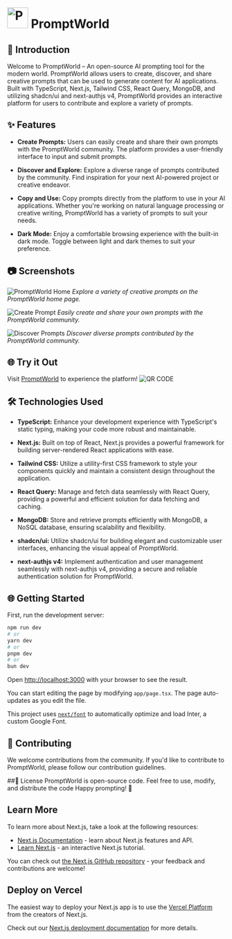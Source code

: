 # <img src="https://prompt-world.netlify.app/assets/images/logo.svg" alt="PromptWorld Logo" width="48"/> PromptWorld

## 🚀 Introduction

Welcome to PromptWorld – An open-source AI prompting tool for the modern world. PromptWorld allows users to create, discover, and share creative prompts that can be used to generate content for AI applications. Built with TypeScript, Next.js, Tailwind CSS, React Query, MongoDB, and utilizing shadcn/ui and next-authjs v4, PromptWorld provides an interactive platform for users to contribute and explore a variety of prompts.

## ✨ Features

- **Create Prompts:** Users can easily create and share their own prompts with the PromptWorld community. The platform provides a user-friendly interface to input and submit prompts.

- **Discover and Explore:** Explore a diverse range of prompts contributed by the community. Find inspiration for your next AI-powered project or creative endeavor.

- **Copy and Use:** Copy prompts directly from the platform to use in your AI applications. Whether you're working on natural language processing or creative writing, PromptWorld has a variety of prompts to suit your needs.

- **Dark Mode:** Enjoy a comfortable browsing experience with the built-in dark mode. Toggle between light and dark themes to suit your preference.

## 📷 Screenshots

![PromptWorld Home](./screenshots/screenshot-1.png)
_Explore a variety of creative prompts on the PromptWorld home page._

![Create Prompt](./screenshots/screenshot-3.png)
_Easily create and share your own prompts with the PromptWorld community._

![Discover Prompts](./screenshots/screenshot-2.png)
_Discover diverse prompts contributed by the PromptWorld community._

## 🌐 Try it Out

Visit [PromptWorld](https://prompt-world.netlify.app/) to experience the platform!
![QR CODE](./screenshots/QR-code.png)

## 🛠️ Technologies Used

- **TypeScript:** Enhance your development experience with TypeScript's static typing, making your code more robust and maintainable.

- **Next.js:** Built on top of React, Next.js provides a powerful framework for building server-rendered React applications with ease.

- **Tailwind CSS:** Utilize a utility-first CSS framework to style your components quickly and maintain a consistent design throughout the application.

- **React Query:** Manage and fetch data seamlessly with React Query, providing a powerful and efficient solution for data fetching and caching.

- **MongoDB:** Store and retrieve prompts efficiently with MongoDB, a NoSQL database, ensuring scalability and flexibility.

- **shadcn/ui:** Utilize shadcn/ui for building elegant and customizable user interfaces, enhancing the visual appeal of PromptWorld.

- **next-authjs v4:** Implement authentication and user management seamlessly with next-authjs v4, providing a secure and reliable authentication solution for PromptWorld.

## 🌐 Getting Started

First, run the development server:

```bash
npm run dev
# or
yarn dev
# or
pnpm dev
# or
bun dev
```

Open [http://localhost:3000](http://localhost:3000) with your browser to see the result.

You can start editing the page by modifying `app/page.tsx`. The page auto-updates as you edit the file.

This project uses [`next/font`](https://nextjs.org/docs/basic-features/font-optimization) to automatically optimize and load Inter, a custom Google Font.

## 🤝 Contributing

We welcome contributions from the community. If you'd like to contribute to PromptWorld, please follow our contribution guidelines.

##📄 License
PromptWorld is open-source code. Feel free to use, modify, and distribute the code
Happy prompting! 🚀

## Learn More

To learn more about Next.js, take a look at the following resources:

- [Next.js Documentation](https://nextjs.org/docs) - learn about Next.js features and API.
- [Learn Next.js](https://nextjs.org/learn) - an interactive Next.js tutorial.

You can check out [the Next.js GitHub repository](https://github.com/vercel/next.js/) - your feedback and contributions are welcome!

## Deploy on Vercel

The easiest way to deploy your Next.js app is to use the [Vercel Platform](https://vercel.com/new?utm_medium=default-template&filter=next.js&utm_source=create-next-app&utm_campaign=create-next-app-readme) from the creators of Next.js.

Check out our [Next.js deployment documentation](https://nextjs.org/docs/deployment) for more details.

